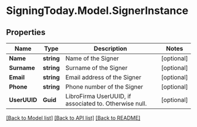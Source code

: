 
# SigningToday.Model.SignerInstance

## Properties

Name | Type | Description | Notes
------------ | ------------- | ------------- | -------------
**Name** | **string** | Name of the Signer | [optional] 
**Surname** | **string** | Surname of the Signer | [optional] 
**Email** | **string** | Email address of the Signer | [optional] 
**Phone** | **string** | Phone number of the Signer | [optional] 
**UserUUID** | **Guid** | LibroFirma UserUUID, if associated to. Otherwise null. | [optional] 

[[Back to Model list]](../README.md#documentation-for-models)
[[Back to API list]](../README.md#documentation-for-api-endpoints)
[[Back to README]](../README.md)

